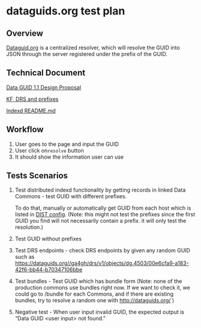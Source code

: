 # dataguids.org test plan

## Overview
[Dataguid.org](https://github.com/uc-cdis/indexd/blob/master/dataguid.org) is a centralized resolver, which will resolve the GUID into JSON through the server registered under the prefix of the GUID.


## Technical Document

[Data GUID 1.1 Design Proposal](https://docs.google.com/document/d/1a3uyq0nz9q538GKtIWUqJSz21kvjdJidNdmuR71_amA/edit#heading=h.wuc075sngqhe)

[KF, DRS and prefixes](https://docs.google.com/document/d/1F2_yxgdTorSIX82oW2aFwSCpMn9-ZGDCxSkfOGrPWLo/edit?usp=sharing)

[Indexd README.md](https://github.com/uc-cdis/indexd/blob/master/README.md)


## Workflow

1. User goes to the page and input the GUID
2. User click on`resolve` button
3. It should show the information user can use

## Tests Scenarios

1. Test distributed indexd functionality by getting records in linked Data Commons - test GUID with different prefixes.

    To do that, manually or automatically get GUID from each host which is listed in [DIST config](https://github.com/uc-cdis/cdis-manifest/blob/master/dataguids.org/manifest.json#L33). (Note: this might not test the prefixes since the first GUID you find will not necessarily contain a prefix. it will only test the resolution.)

2. Test GUID without prefixes
3. Test DRS endpoints - check DRS endpoints by given any random GUID such as https://dataguids.org//ga4gh/drs/v1/objects/dg.4503/00e6cfa9-a183-42f6-bb44-b70347106bbe
4. Test bundles - Test GUID which has bundle form (Note: none of the production commons use bundles right now. If we want to check it, we could go to /bundle for each Commons, and if there are existing bundles, try to resolve a random one with http://dataguids.org/ )
5. Negative test - When user input invalid GUID, the expected output is “Data GUID &lt;user input> not found.”

